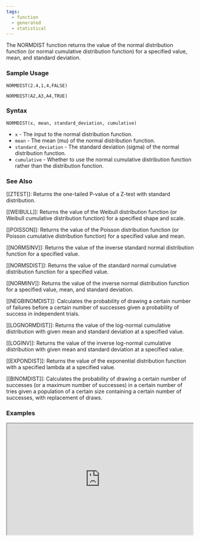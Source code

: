 ```yaml
---
tags:
  - function
  - generated
  - statistical
---
```


The NORMDIST function returns the value of the normal distribution function (or normal cumulative distribution function) for a specified value, mean, and standard deviation.

### Sample Usage

`NORMDIST(2.4,1,4,FALSE)`

`NORMDIST(A2,A3,A4,TRUE)`

### Syntax

`NORMDIST(x, mean, standard_deviation, cumulative)`

* `x` - The input to the normal distribution function.
* `mean` - The mean (mu) of the normal distribution function.
* `standard_deviation` - The standard deviation (sigma) of the normal distribution function.
* `cumulative` - Whether to use the normal cumulative distribution function rather than the distribution function.

### See Also

[[ZTEST]]: Returns the one-tailed P-value of a Z-test with standard distribution.

[[WEIBULL]]: Returns the value of the Weibull distribution function (or Weibull cumulative distribution function) for a specified shape and scale.

[[POISSON]]: Returns the value of the Poisson distribution function (or Poisson cumulative distribution function) for a specified value and mean.

[[NORMSINV]]: Returns the value of the inverse standard normal distribution function for a specified value.

[[NORMSDIST]]: Returns the value of the standard normal cumulative distribution function for a specified value.

[[NORMINV]]: Returns the value of the inverse normal distribution function for a specified value, mean, and standard deviation.

[[NEGBINOMDIST]]: Calculates the probability of drawing a certain number of failures before a certain number of successes given a probability of success in independent trials.

[[LOGNORMDIST]]: Returns the value of the log-normal cumulative distribution with given mean and standard deviation at a specified value.

[[LOGINV]]: Returns the value of the inverse log-normal cumulative distribution with given mean and standard deviation at a specified value.

[[EXPONDIST]]: Returns the value of the exponential distribution function with a specified lambda at a specified value.

[[BINOMDIST]]: Calculates the probability of drawing a certain number of successes (or a maximum number of successes) in a certain number of tries given a population of a certain size containing a certain number of successes, with replacement of draws.

### Examples

<iframe height="300" src="https://docs.google.com/spreadsheet/pub?key=0As3tAuweYU9QdGg0OVhSV0JlSjFJalp5dF9qTXh6NVE&amp;output=html" width="500"></iframe>